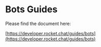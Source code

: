 # Bots Guides

Please find the document here: 

[https://developer.rocket.chat/guides/bots](https://developer.rocket.chat/guides/bots)

